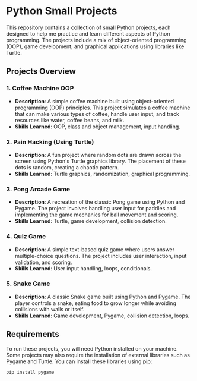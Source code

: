 # Python Small Projects

This repository contains a collection of small Python projects, each designed to help me practice and learn different aspects of Python programming. The projects include a mix of object-oriented programming (OOP), game development, and graphical applications using libraries like Turtle.

## Projects Overview

### 1. **Coffee Machine OOP**
   - **Description**: A simple coffee machine built using object-oriented programming (OOP) principles. This project simulates a coffee machine that can make various types of coffee, handle user input, and track resources like water, coffee beans, and milk.
   - **Skills Learned**: OOP, class and object management, input handling.

### 2. **Pain Hacking (Using Turtle)**
   - **Description**: A fun project where random dots are drawn across the screen using Python's Turtle graphics library. The placement of these dots is random, creating a chaotic pattern.
   - **Skills Learned**: Turtle graphics, randomization, graphical programming.

### 3. **Pong Arcade Game**
   - **Description**: A recreation of the classic Pong game using Python and Pygame. The project involves handling user input for paddles and implementing the game mechanics for ball movement and scoring.
   - **Skills Learned**: Turtle, game development, collision detection.

### 4. **Quiz Game**
   - **Description**: A simple text-based quiz game where users answer multiple-choice questions. The project includes user interaction, input validation, and scoring.
   - **Skills Learned**: User input handling, loops, conditionals.

### 5. **Snake Game**
   - **Description**: A classic Snake game built using Python and Pygame. The player controls a snake, eating food to grow longer while avoiding collisions with walls or itself.
   - **Skills Learned**: Game development, Pygame, collision detection, loops.

## Requirements

To run these projects, you will need Python installed on your machine. Some projects may also require the installation of external libraries such as Pygame and Turtle. You can install these libraries using pip:

```sh
pip install pygame
